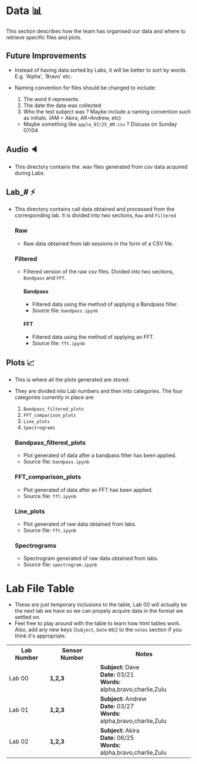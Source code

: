# Data 📊

This section describes how the team has organised our data and where to retrieve specific files and plots. 

## Future Improvements

- Instead of having data sorted by Labs, it will be better to sort by words. E.g. 'Alpha', 'Bravo' etc.
- Naming convention for files should be changed to include:

  1. The word it represents
  2. The date the data was collected
  3. Who the test subject was ? Maybe include a naming convention such as initials. (AM = Akira, AK=Andrew, etc)

  - Maybe something like `apple_07/25_AM.csv` ? Discuss on Sunday 07/04

## Audio 🔈

- This directory contains the .wav files generated from csv data acquired during Labs.

## Lab\_# ⚡

- This directory contains call data obtained and processed from the corresponding lab. It is divided into two sections, `Raw` and `Filtered`

  ### Raw

  - Raw data obtained from lab sessions in the form of a CSV file.

  ### Filtered

  - Filtered version of the raw csv files. Divided into two sections, `Bandpass` and `FFT`.

    #### Bandpass

    - Filtered data using the method of applying a Bandpass filter.
    - Source file: `bandpass.ipynb`

    #### FFT

    - Filtered data using the method of applying an FFT.
    - Source file: `fft.ipynb`

## Plots 📈

- This is where all the plots generated are stored.
- They are divided into Lab numbers and then into categories. The four categories currently in place are:

  1. `Bandpass_filtered_plots`
  2. `FFT_comparison_plots`
  3. `Line_plots`
  4. `Spectrograms`

  ### Bandpass_filtered_plots

  - Plot generated of data after a bandpass filter has been applied.
  - Source file: `bandpass.ipynb`

  ### FFT_comparison_plots

  - Plot generated of data after an FFT has been applied.
  - Source file: `fft.ipynb`

  ### Line_plots

  - Plot generated of raw data obtained from labs.
  - Source file: `fft.ipynb`

  ### Spectrograms

  - Spectrogram generated of raw data obtained from labs.
  - Source file: `spectrogram.ipynb`

# Lab File Table

- These are just temporary inclusions to the table, Lab 00 will actually be the next lab we have so we can propely acquire data in the format we settled on.
- Feel free to play around with the table to learn how html tables work. Also, add any new keys (`Subject`, `Date` etc) to the `notes` section if you think it's appropriate.

<table>
  <tr>
    <th>Lab Number</th>
    <th>Sensor Number</th>
    <th>Notes</th>
  </tr>
  <tr>
    <td><br>Lab 00<br /><br />
    <td><b>1,2,3</b>
    <td>
      <b>Subject:</b> Dave 
      <br><b>Date:</b> 03/21 
      <br><b>Words:</b> alpha,bravo,charlie,Zulu
    </td>

  </tr>
    <tr>
    <td><br>Lab 01<br /><br />
    <td><b>1,2,3</b>
    <td>
      <b>Subject:</b> Andrew
      <br><b>Date:</b> 03/27 
      <br><b>Words:</b> alpha,bravo,charlie,Zulu
    </td> 
  </tr>
    <tr>
    <td><br>Lab 02<br /><br />
    <td><b>1,2,3</b>
    <td>
      <b>Subject:</b> Akira
      <br><b>Date:</b> 06/25 
      <br><b>Words:</b> alpha,bravo,charlie,Zulu
    </td> 
  </tr>
  
</table>
